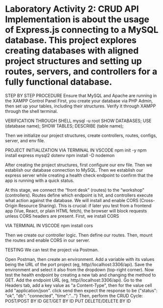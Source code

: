 # Laboratory Activity 2: CRUD API Implementation is about the usage of Express.js connecting to a MySQL database. This project explores creating databases with aligned project structures and setting up routes, servers, and controllers for a fully functional database. 

STEP BY STEP PROCEDURE
Ensure that MySQL and Apache are running in the XAMPP Control Panel
First, you create your database via PHP Admin, then set up your tables, including their structures. Verify it through XAMPP through the shell terminal. 

VERIFICATION THROUGH SHELL
mysql -u root
SHOW DATABASES;
USE (database name);
SHOW TABLES;
DESCRIBE (table name);

Then we initialize our project structures, create controllers, routes, configs, server, and env file. 

PROJECT INITIALIZATION VIA TERMINAL IN VSCODE
npm init -y
npm install express mysql2 dotenv
npm install -D nodemon

After creating the project structures, first configure our env file.
Then we establish our database connection to MySQL.
Then we establish our express server while creating a health check endpoint to confirm that the app is running with a quick status. 

At this stage, we connect the “front desk” (routes) to the “workshop” (controllers). Routes define which endpoint is hit, and controllers execute what action against the database.
We will install and enable CORS (Cross-Origin Resource Sharing). This is crucial: if later you test from a frontend app (Vue, React, or plain HTML fetch), the browser will block requests unless CORS headers are present.
First, we install CORS

VIA TERMINAL IN VSCODE
npm install cors

Then we create our controller logic.
Then define our routes.
Then, mount the routes and enable CORS in our server.

TESTING
We can test the project via Postman.

Open Postman, then create an environment. Add a variable with its values being the URL of the port project (eg, http//localhost:3306/api). Save the environment and select it also from the dropdown (top-right corner).
Now test the health endpoint by creating a new tab and changing the method to GET. Add the endpoint URL (eg, http//localhost:3306/api). Go to the Headers tab, add a key value as "a Content-Type", then for the value cell add "application/json". click send then expect the response to be {"status": "ok", "db": "connected", "time":"..."}
Then, perform the CRUD Cycle:
POST/POST BY ID
GET/GET BY ID
PUT
DELETE/DELETE BY ID





